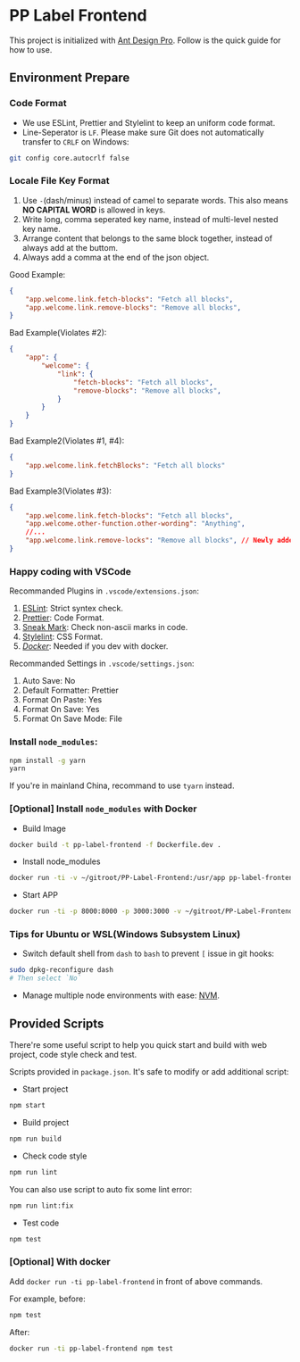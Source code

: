 # PP Label Frontend

This project is initialized with [Ant Design Pro](https://pro.ant.design). Follow is the quick guide for how to use.

## Environment Prepare

### Code Format

- We use ESLint, Prettier and Stylelint to keep an uniform code format.
- Line-Seperator is `LF`. Please make sure Git does not automatically transfer to `CRLF` on Windows:

```bash
git config core.autocrlf false
```

### Locale File Key Format

1. Use `-`(dash/minus) instead of camel to separate words. This also means **NO CAPITAL WORD** is allowed in keys.
2. Write long, comma seperated key name, instead of multi-level nested key name.
3. Arrange content that belongs to the same block together, instead of always add at the buttom.
4. Always add a comma at the end of the json object.

Good Example: 
```json
{
    "app.welcome.link.fetch-blocks": "Fetch all blocks",
    "app.welcome.link.remove-blocks": "Remove all blocks",
}
```

Bad Example(Violates #2): 

```json
{
    "app": {
        "welcome": {
            "link": {
                "fetch-blocks": "Fetch all blocks",
                "remove-blocks": "Remove all blocks",
            }
        }
    }
}
```

Bad Example2(Violates #1, #4): 

```json
{
    "app.welcome.link.fetchBlocks": "Fetch all blocks"
}
```

Bad Example3(Violates #3): 

```json
{
    "app.welcome.link.fetch-blocks": "Fetch all blocks",
    "app.welcome.other-function.other-wording": "Anything",
    //...
    "app.welcome.link.remove-locks": "Remove all blocks", // Newly added
}
```

### Happy coding with VSCode

Recommanded Plugins in `.vscode/extensions.json`:

1. [ESLint](dbaeumer.vscode-eslint): Strict syntex check.
1. [Prettier](esbenp.prettier-vscode): Code Format.
1. [Sneak Mark](wangzy.sneak-mark): Check non-ascii marks in code.
1. [Stylelint](stylelint.vscode-stylelint): CSS Format.
1. [_Docker_](ms-azuretools.vscode-docker): Needed if you dev with docker.

Recommanded Settings in `.vscode/settings.json`:

1. Auto Save: No
1. Default Formatter: Prettier
1. Format On Paste: Yes
1. Format On Save: Yes
1. Format On Save Mode: File

### Install `node_modules`:

```bash
npm install -g yarn
yarn
```

If you're in mainland China, recommand to use `tyarn` instead.

### [Optional] Install `node_modules` with Docker

- Build Image

```bash
docker build -t pp-label-frontend -f Dockerfile.dev .
```

- Install node_modules

```bash
docker run -ti -v ~/gitroot/PP-Label-Frontend:/usr/app pp-label-frontend yarn
```

- Start APP

```bash
docker run -ti -p 8000:8000 -p 3000:3000 -v ~/gitroot/PP-Label-Frontend:/usr/app pp-label-frontend --name pp-label-frontend
```

### Tips for Ubuntu or WSL(Windows Subsystem Linux)

- Switch default shell from `dash` to `bash` to prevent `[` issue in git hooks:

```bash
sudo dpkg-reconfigure dash
# Then select `No`
```

- Manage multiple node environments with ease: [NVM](https://github.com/nvm-sh/nvm).

## Provided Scripts

There're some useful script to help you quick start and build with web project, code style check and test.

Scripts provided in `package.json`. It's safe to modify or add additional script:

- Start project

```bash
npm start
```

- Build project

```bash
npm run build
```

- Check code style

```bash
npm run lint
```

You can also use script to auto fix some lint error:

```bash
npm run lint:fix
```

- Test code

```bash
npm test
```

### [Optional] With docker

Add `docker run -ti pp-label-frontend` in front of above commands.

For example, before:

```bash
npm test
```

After:

```bash
docker run -ti pp-label-frontend npm test
```
